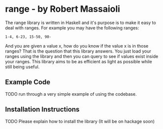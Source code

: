 # range - by Robert Massaioli

The range library is written in Haskell and it's purpose is to make it easy to deal with
ranges. For example you may have the following ranges:

    1-4, 6-23, 15-50, 90-

And you are given a value x, how do you know if the value x is in those ranges? That is
the question that this library answers. You just load your ranges using the library and then
you can query to see if values exist inside your ranges. This library aims to be as
efficient as light as possible while still being useful.

## Example Code

TODO run through a very simple example of using the codebase.

## Installation Instructions

TODO Please explain how to install the library (It will be on hackage soon)

